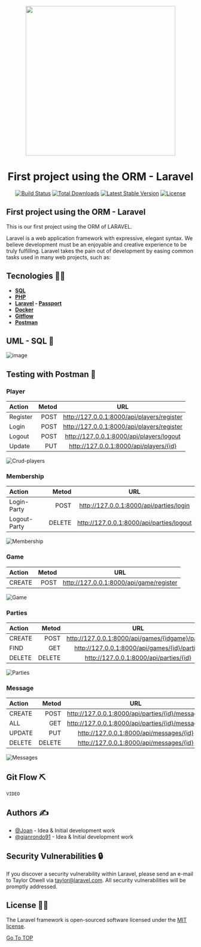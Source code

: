 <p align="center"><a href="https://laravel.com" target="_blank"><img src="https://raw.githubusercontent.com/laravel/art/master/logo-lockup/5%20SVG/2%20CMYK/1%20Full%20Color/laravel-logolockup-cmyk-red.svg" width="400"></a></p>

<h1 align="center"> First project using the ORM - Laravel</h1><a name="TOP"></a>

<p align="center">
<a href="https://travis-ci.org/laravel/framework"><img src="https://travis-ci.org/laravel/framework.svg" alt="Build Status"></a>
<a href="https://packagist.org/packages/laravel/framework"><img src="https://img.shields.io/packagist/dt/laravel/framework" alt="Total Downloads"></a>
<a href="https://packagist.org/packages/laravel/framework"><img src="https://img.shields.io/packagist/v/laravel/framework" alt="Latest Stable Version"></a>
<a href="https://packagist.org/packages/laravel/framework"><img src="https://img.shields.io/packagist/l/laravel/framework" alt="License"></a>
</p>

## First project using the ORM - Laravel

This is our first project using the ORM of LARAVEL.

Laravel is a web application framework with expressive, elegant syntax. We believe development must be an enjoyable and creative experience to be truly fulfilling. Laravel takes the pain out of development by easing common tasks used in many web projects, such as:

## Tecnologies 👨‍💻
- **[SQL](https://www.w3schools.com/sql/)**
- **[PHP](https://www.php.net/manual/es/intro-whatis.php)**
- **[Laravel](https://laravel.com/) - [Passport](https://laravel.com/docs/8.x/passport)**
- **[Docker](https://www.docker.com/)**
- **[Gitflow](https://www.atlassian.com/es/git/tutorials/comparing-workflows/gitflow-workflow)**
- **[Postman](https://www.postman.com/)**

## UML - SQL 📌
![image](https://user-images.githubusercontent.com/56218293/115999078-a7bc5500-a5ea-11eb-9aed-adf1de41247a.png)


## Testing with Postman 🎈 
<h3 style="color">Player</h3>

Action | Metod | URL
| :--- | ---: | :---:
Register | POST | http://127.0.0.1:8000/api/players/register
Login | POST | http://127.0.0.1:8000/api/players/register
Logout | POST | http://127.0.0.1:8000/api/players/logout
Update | PUT | http://127.0.0.1:8000/api/players/{id}

![Crud-players](https://user-images.githubusercontent.com/74936966/116004826-de06ce00-a604-11eb-9e97-b240ed5abe2b.gif)

<h3>Membership</h3>

Action | Metod | URL
| :--- | ---: | :---:
Login-Party | POST | http://127.0.0.1:8000/api/parties/login
Logout-Party | DELETE | http://127.0.0.1:8000/api/parties/logout

![Membership](https://user-images.githubusercontent.com/74936966/116004887-13132080-a605-11eb-9aef-77606eba089c.gif)

<h3>Game</h3>
    
Action | Metod | URL
| :--- | ---: | :---:
CREATE | POST | http://127.0.0.1:8000/api/game/register

![Game](https://user-images.githubusercontent.com/74936966/116004932-3a69ed80-a605-11eb-81f0-41c87270eb75.gif)


<h3>Parties</h3>

Action | Metod | URL
| :--- | ---: | :---:
CREATE | POST | http://127.0.0.1:8000/api/games/{idgame}/parties
FIND | GET | http://127.0.0.1:8000/api/games/{id}/parties
DELETE | DELETE | http://127.0.0.1:8000/api/parties/{id}

![Parties](https://user-images.githubusercontent.com/74936966/116005033-992f6700-a605-11eb-8af3-e60e62f0a14a.gif)


<h3>Message</h3>

Action | Metod | URL
| :--- | ---: | :---:
CREATE | POST | http://127.0.0.1:8000/api/parties/{id}/messages
ALL    | GET  | http://127.0.0.1:8000/api/parties/{id}/messages
UPDATE | PUT  | http://127.0.0.1:8000/api/messages/{id}
DELETE | DELETE | http://127.0.0.1:8000/api/messages/{id}

![Messages](https://user-images.githubusercontent.com/74936966/116005097-cb40c900-a605-11eb-8d3a-eddd422a6e21.gif) 


## Git Flow ⛏️

    VIDEO  

## Authors <a name = "authors"> ✍️</a>

- [@Joan](https://github.com/joanbatiste) - Idea & Initial development work
- [@gianrondo91](https://github.com/GianRondo91) - Idea & Initial development work

## Security Vulnerabilities 🔒	

If you discover a security vulnerability within Laravel, please send an e-mail to Taylor Otwell via [taylor@laravel.com](mailto:taylor@laravel.com). All security vulnerabilities will be promptly addressed.

## License 👮‍♂️

The Laravel framework is open-sourced software licensed under the [MIT license](https://opensource.org/licenses/MIT).


[Go To TOP](#TOP)